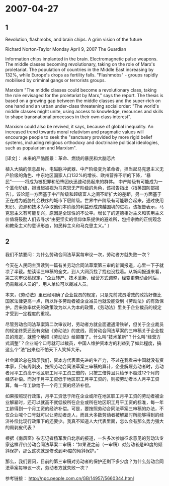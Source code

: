 # 2007-04-27

## 1

Revolution, flashmobs, and brain chips. A grim vision of the future

Richard Norton-Taylor Monday April 9, 2007 The Guardian 

Information chips implanted in the brain. Electromagnetic pulse weapons. The middle classes becoming revolutionary, taking on the role of Marx's proletariat. The population of countries in the Middle East increasing by 132%, while Europe's drops as fertility falls. "Flashmobs" - groups rapidly mobilised by criminal gangs or terrorists groups. 

Marxism  "The middle classes could become a revolutionary class, taking the role envisaged for the proletariat by Marx," says the report. The thesis is based on a growing gap between the middle classes and the super-rich on one hand and an urban under-class threatening social order: "The world's middle classes might unite, using access to knowledge, resources and skills to shape transnational processes in their own class interest".

Marxism could also be revived, it says, because of global inequality. An increased trend towards moral relativism and pragmatic values will encourage people to seek the "sanctuary provided by more rigid belief systems, including religious orthodoxy and doctrinaire political ideologies, such as popularism and Marxism".

[译文]： 未来的严酷图景：革命、燃烧的暴民和大脑芯片

植入大脑的信息晶片、电磁脉冲武器、中产阶级变为革命者，担当起马克思主义无产阶级的角色、中东地区国家人口132%的增长、欧州营养不断的下降，“暴民”———将成为被犯罪和恐怖团伙迅速动员起来的群体。 中产阶级有可能成为一个革命阶级，担当起被视为马克思无产阶级的角色，该报告指出（指英国防部报告）。该论题一方面基于中产阶级和超级富人之间不断扩大的差距，另一方面基于正在成为威胁社会秩序的城市下层阶级。世界中产阶级有可能联合起来，通过使用知识、资源和技术为争取他们本阶级的利益形成跨越国境的进程。该报告表示，马克思主义有可能复兴，原因是全球性的不公平。增长了的道德相对主义和实用主义价值将鼓励人们去寻求“由更坚实的信仰体系提供的避难所，包括宗教的正统观念和教条主义的意识形态，如民粹主义和马克思主义。” 〕

## 2

我们不禁要问：为什么劳动合同法草案每审议一次，劳动者方就失败一次？

今天在人民网主页读到一篇有关劳动合同法草案第三审的新闻报道，心里一下子就凉了半截。想读读三审稿的全文，到人大网页找了找也没找着。从新闻报道来看，第三次审议稿规定，“企业转产、技术革新、经营方式调整，经变更劳动合同后，仍需裁减人员的”，用人单位可以裁减人员。

本来，《劳动法》里已经明确了企业裁员的规定，只是先前减员增效的政策好像比国家法律更高一点，所以许多劳动者被企业减员也就没能受到《劳动法》的有效保护。后来效率优先的政策改为以人为本的政策，《劳动法》里关于企业裁员的规定才受到一定程度的重视。

尽管劳动合同法草案第二次审议时，劳动者方就全面遭遇滑铁轳，但关于企业裁员的规定终究还没有突破《劳动法》的底线，而劳动合同法草案的三审稿关于企业裁员的规定，就整个地把《劳动法》给颠覆了。什么叫“技术革新”？什么叫“经营方式调整”？企业喊个口号就可以裁员，中国人维护资本方的利益到了如此程度，搞这么个“法”出来也不怕天下人笑掉大牙。

社会舆论总在暗示我们，资本方代表着先进的生产力，不过在我看来中国就没有资本家，只有周剥皮。按照劳动合同法草案三审稿的算计，企业解雇劳动者时，劳动者月平工资高于地区职工月平工资三倍的，只按三倍算且只给予不超过12个月的经济补偿。而对于月平工资低于地区职工月平工资的，则按劳动者本人月平工资算，每一年工龄给予一个月工资的经济补偿。

如果按照现行政策，月平工资低于所在企业或所在地区职工月平工资的劳动者被企业解雇时，还可以就高不就低按所在企业或所在地区职工月平工资的标准，每一年工龄得到一个月工资的经济补偿。可是，要按照劳动合同法草案三审稿的办法，不仅企业喊个口号就可以让劳动者走人，而且大多数劳动者被解雇时所能够得到的经济补偿比现行政策下的还要少。我真不知道人大代表里面，怎么会有那么势力强大的周剥皮代表？

根据《南风窗》杂志记者杨军发自北京的报道，一名多次参加征求意见的劳动法专家这样评价劳动合同法草案二审稿：“如果说之前（一审稿）对劳动者是90度的倾斜保护，那么这次就是修改到45度的倾斜保护。”

那么，我们要问，目前的第三审稿对劳动者的保护还剩下多少度？为什么劳动合同法草案每审议一次，劳动者方就失败一次？

参考链接： http://npc.people.com.cn/GB/14957/5660344.html

